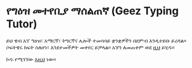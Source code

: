 # የግዕዝ መተየቢያ ማሰልጠኛ (Geez Typing Tutor)

ይህ ዌብ አፕ ግዕዝ፣ አማርኛ፣ ትግርኛና ሌሎች ተመሳሳይ ቋንቋዎችን በደምብ እንዲተይቡ ይረዳል። ሶፍትዌሩ ክፍት ስለሆነ፣ እንደተመችዎት መቀየር ይቻላል። አፑን ለመጠቀም ወደ 
[ዚህ](https://geez-typing-tutor.github.io) ይሂዱ።



ኮዱ የሚገኘው [እዚህ](https://github.com/geez-typing-tutor/geez-typing-tutor) ነው።
